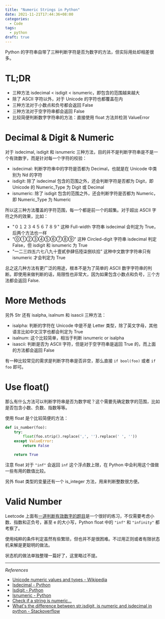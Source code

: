 ```yaml
---
title: "Numeric Strings in Python"
date: 2021-11-21T17:44:36+08:00
categories:
  - Code
tags:
  - python
draft: true
---
```


Python 的字符串自带了三种判断字符是否为数字的方法，但实际用处却相差很多。

# TL;DR

- 三种方法 isdecimal < isdigit < isnumeric，即包含的范围越来越大
- 除了 ASCII 字符以外，对于 Unicode 的字符也都覆盖在内
- 三种方法对于小数点和负号都会返回 False
- 三种方法对于空字符串都会返回 False
- 比较简便判断数字字符串的方法：直接使用 float 方法并检测 ValueError

# Decimal & Digit & Numeric

对于 isdecimal, isdigit 和 isnumeric 三种方法，目的并不是判断字符串是不是一个有效数字，而是针对每一个字符的校验：

- isdecimal: 判断字符串中的字符是否都为 Decimal，也就是在 Unicode 中类别为 Nd 的字符
- isdigit: 除了 isdecimal 包含的范围之外，还会判断字符是否都为 Digit，即 Unicode 的 Numeric_Type 为 Digit 或 Decimal
- isnumeric: 除了 isdigit 包含的范围之外，还会判断字符是否都为 Numeric，即 Numeric_Type 为 Numeric

所以这三种方法覆盖的字符范围，每一个都是前一个的超集。对于超出 ASCII 字符之外的效果，比如：

- "０１２３４５６７８９" 这种 Full-width 字符串 isdecimal 会判定为 True，后两个方法也一样
- "⓪①②③④⑤⑥⑦⑧⑨" 这种 Circled-digit 字符串 isdecimal 判定 False，但 isdigit 和 isnumeric 为 True
- "一二三四五六七八九十壹貳參肆伍陸柒捌玖拾" 这种中文数字字符串只有 isnumeric 才会判定为 True

总之这几种方法有更广泛的用途，根本不是为了简单的 ASCII 数字字符串的判断。即使用来做判断的话，局限性也非常大，因为如果包含小数点和负号，三个方法都会返回 False.

# More Methods

另外 Str 还有 isalpha, isalnum 和 isascii 三种方法：

- isalpha: 判断的字符在 Unicode 中是不是 Letter 类型，除了英文字母，其他语言比如中文汉字也都会判定为 True
- isalnum: 这个比较简单，相当于判断 isnumeric or isalpha
- isascii: 判断是否为 ASCII 字符，但是对于空字符串是返回 True 的，而上面的方法都会返回 False

有一种比较常见的需求是判断字符串是否非空，那么直接 `if bool(foo)` 或者 `if foo` 即可。

# Use float()

那么有什么方法可以判断字符串是否为数字呢？这个需要先确定数字的范围，比如是否包含小数、负数、指数等等。

使用 float 是个比较简便的方法：

```python
def is_number(foo):
    try:
        float(foo.strip().replace(',', '').replace(' ', ''))
    except ValueError:
        return False

    return True
```

注意 float 对于 `"inf"` 会返回 `inf` 这个浮点数上限，在 Python 中会利用这个值做一些有用的数值比较。

另外 float 类型的变量还有一个 is_integer 方法，用来判断整数很方便。

# Valid Number

Leetcode 上面有[一道判断有效数字的题目](https://leetcode-cn.com/problems/valid-number/)是一个很好的练习，不仅需要考虑小数、指数和正负号，甚至 e 的大小写，Python float 中的 `"inf"` 和 `"infinity"` 都考察了。

使用纯粹的条件判定虽然有些繁琐，但也并不是很困难。不过用正则或者有限状态机来解是更聪明的做法。

状态机的做法单独整理一篇好了，这里略过不提。

---

*References*

- [Unicode numeric values and types - Wikipedia](https://en.wikipedia.org/wiki/Unicode_character_property#Numeric_values_and_types)
- [Isdecimal - Python](https://docs.python.org/3/library/stdtypes.html#str.isdecimal)
- [Isdigit - Python](https://docs.python.org/3/library/stdtypes.html#str.isdigit)
- [Isnumeric - Python](https://docs.python.org/3/library/stdtypes.html#str.isnumeric)
- [Check if a string is numeric...](https://note.nkmk.me/en/python-str-num-determine/)
- [What's the difference between str.isdigit, is numeric and isdecimal in python - Stackoverflow](https://stackoverflow.com/questions/44891070/whats-the-difference-between-str-isdigit-isnumeric-and-isdecimal-in-python)
